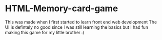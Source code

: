 # HTML-Memory-card-game

This was made when I first started to learn front end web development
The UI is defintely no good since I was still learning the basics  but I had fun making this game for my little brother :)
